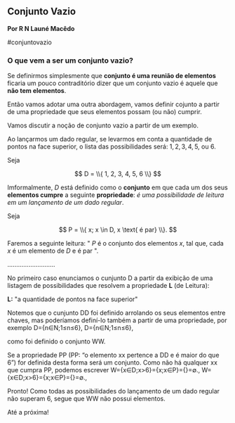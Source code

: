 ## Conjunto Vazio
**Por R N Launé Macêdo**

#conjuntovazio

### O que vem a ser um conjunto vazio?

Se definirmos simplesmente que **conjunto é uma reunião de elementos** ficaria um pouco contraditório dizer que um conjunto vazio é aquele que **não tem elementos**.


Então vamos adotar uma outra abordagem, vamos definir cojunto a partir de uma propriedade que seus elementos possam (ou não) cumprir.

Vamos discutir a noção de conjunto vazio a partir de um exemplo.

Ao lançarmos um dado regular, se levarmos em conta a quantidade de pontos na face superior, 
o lista das possibilidades será: $1, 2, 3, 4, 5,$ ou $6$.

Seja

$$
D = \\{ 1, 2, 3, 4, 5, 6 \\}
$$

Imformalmente, $D$ está definido como o **conjunto** em que cada um dos seus **elementos cumpre** a seguinte **propriedade**: *é uma possibilidade de leitura em um lançamento de um dado regular*.

Seja

$$
P = \\{ x; x \in D, x \text{ é par} \\}.
$$

Faremos a seguinte leitura: " $P$ é o conjunto dos elementos $x$, tal que, cada $x$ é um elemento de $D$ e é par ".


...........................



No primeiro caso enunciamos o cunjunto D a partir da exibição de uma listagem de possibilidades que resolvem a propriedade **L** (de Leitura):

**L:** "a quantidade de pontos na face superior"


Notemos que o cunjunto DD foi definido arrolando os seus elementos entre chaves, mas poderíamos definí-lo também a partir de uma propriedade, por exemplo
D={n∈N;1≤n≤6},
D={n∈N;1≤n≤6},

como foi definido o conjunto WW.

Se a propriedade PP (PP: “o elemento xx pertence a DD e é maior do que 6”) for definida desta forma será um conjunto. Como não há qualquer xx que cumpra PP, podemos escrever
W={x∈D;x>6}={x;x∈P}={}=∅.,
W={x∈D;x>6}={x;x∈P}={}=∅.,

Pronto! Como todas as possibilidades do lançamento de um dado regular não superam 6, segue que WW não possui elementos.

Até a próxima!
